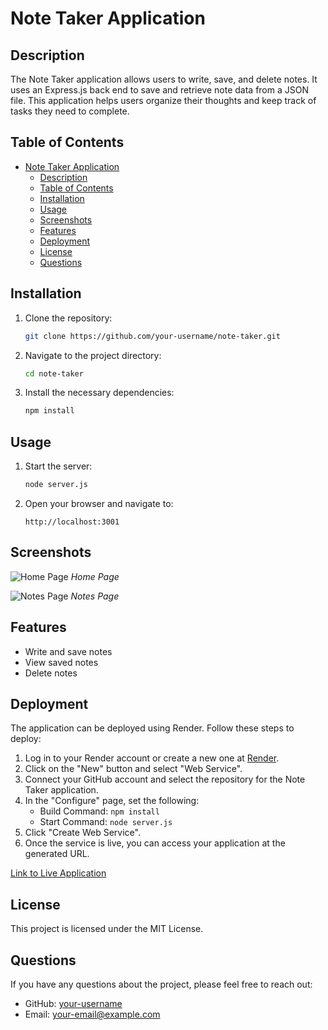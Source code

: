 # Note Taker Application

## Description

The Note Taker application allows users to write, save, and delete notes. It uses an Express.js back end to save and retrieve note data from a JSON file. This application helps users organize their thoughts and keep track of tasks they need to complete.

## Table of Contents

- [Note Taker Application](#note-taker-application)
  - [Description](#description)
  - [Table of Contents](#table-of-contents)
  - [Installation](#installation)
  - [Usage](#usage)
  - [Screenshots](#screenshots)
  - [Features](#features)
  - [Deployment](#deployment)
  - [License](#license)
  - [Questions](#questions)

## Installation

1. Clone the repository:
    ```bash
    git clone https://github.com/your-username/note-taker.git
    ```
2. Navigate to the project directory:
    ```bash
    cd note-taker
    ```
3. Install the necessary dependencies:
    ```bash
    npm install
    ```

## Usage

1. Start the server:
    ```bash
    node server.js
    ```
2. Open your browser and navigate to:
    ```
    http://localhost:3001
    ```

## Screenshots

![Home Page](screenshots/home-page.png)
*Home Page*

![Notes Page](screenshots/notes-page.png)
*Notes Page*

## Features

- Write and save notes
- View saved notes
- Delete notes

## Deployment

The application can be deployed using Render. Follow these steps to deploy:

1. Log in to your Render account or create a new one at [Render](https://render.com).
2. Click on the "New" button and select "Web Service".
3. Connect your GitHub account and select the repository for the Note Taker application.
4. In the "Configure" page, set the following:
    - Build Command: `npm install`
    - Start Command: `node server.js`
5. Click "Create Web Service".
6. Once the service is live, you can access your application at the generated URL.

[Link to Live Application](https://your-app-name.onrender.com)

## License

This project is licensed under the MIT License.

## Questions

If you have any questions about the project, please feel free to reach out:

- GitHub: [your-username](https://github.com/your-username)
- Email: your-email@example.com
